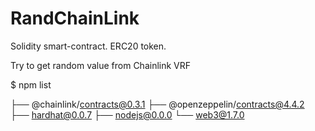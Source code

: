 # RandChainLink

Solidity smart-contract. ERC20 token. 

Try to get random value from Chainlink VRF

$ npm list

├── @chainlink/contracts@0.3.1
├── @openzeppelin/contracts@4.4.2
├── hardhat@0.0.7
├── nodejs@0.0.0
└── web3@1.7.0
